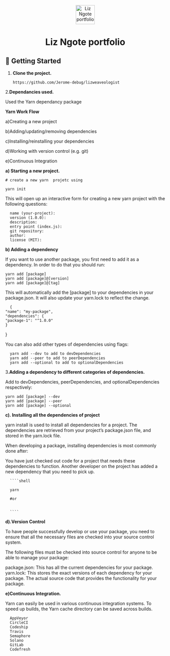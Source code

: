 <p align="center">
      <a href="https://lizweaveologist.gatsbyjs.io/">
      <img alt="Liz Ngote portfolio" src="https://lizweaveologist.gatsbyjs.io/static/46142e7d5768f97cf486c12ca25cd733/27e9d/liz_ngote.webp" width="60" />
</a>
</p>
<h1 align="center">
Liz Ngote portfolio
</h1>

## 🚀 Getting Started
1.  **Clone the project.**


        https://github.com/Jerome-debug/lizweaveologist

2.**Dependancies used.**

Used the Yarn dependancy package 

**Yarn Work Flow**

a)Creating a new project

b)Adding/updating/removing dependencies

c)Installing/reinstalling your dependencies

d)Working with version control (e.g. git)

e)Continuous Integration

**a) Starting a new project.**

```shell
# create a new yarn  projetc using

yarn init
```

This will open up an interactive form for creating a new yarn project with the following questions:

      name (your-project):
      version (1.0.0):
      description:
      entry point (index.js):
      git repository:
      author:
      license (MIT):




**b) Adding a dependency**


If you want to use another package, you first need to add it as a dependency. In order to do that you should run:

```shell
yarn add [package]
yarn add [package]@[version]
yarn add [package]@[tag]
```


This will automatically add the [package] to your dependencies in your package.json. It will also update your yarn.lock to reflect the change.

      {
    "name": "my-package",
    "dependencies": {
    "package-1": "^1.0.0"
    }
  }
        
  You can also add other types of dependencies using flags:

      yarn add --dev to add to devDependencies
      yarn add --peer to add to peerDependencies
      yarn add --optional to add to optionalDependencies
      
      
3.**Adding a dependency to different categories of dependencies.**

Add to devDependencies, peerDependencies, and optionalDependencies respectively:
  ```shell
  yarn add [package] --dev
  yarn add [package] --peer
  yarn add [package] --optional

  ````
  
  
  
**c). Installing all the dependencies of project**

yarn install is used to install all dependencies for a project. 
The dependencies are retrieved from your project’s package.json file, and stored in the yarn.lock file.

When developing a package, installing dependencies is most commonly done after:

You have just checked out code for a project that needs these dependencies to function.
Another developer on the project has added a new dependency that you need to pick up.

      ````shell

      yarn

      #or


      ````

 **d).Version Control**

To have people successfully develop or use your package, you need to ensure that all the necessary files are checked into your source control system.

The following files must be checked into source control for anyone to be able to manage your package:

package.json: This has all the current dependencies for your package.
yarn.lock: This stores the exact versions of each dependency for your package.
The actual source code that provides the functionality for your package.

**e)Continuous Integration.**

Yarn can easily be used in various continuous integration systems. To speed up builds, the Yarn cache directory can be saved across builds.

      AppVeyor
      CircleCI
      Codeship
      Travis
      Semaphore
      Solano
      GitLab
      Codefresh

  



